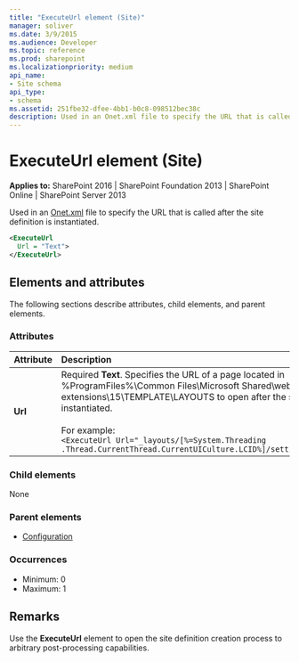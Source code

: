```yaml
---
title: "ExecuteUrl element (Site)"
manager: soliver
ms.date: 3/9/2015
ms.audience: Developer
ms.topic: reference
ms.prod: sharepoint
ms.localizationpriority: medium
api_name:
- Site schema
api_type:
- schema
ms.assetid: 251fbe32-dfee-4bb1-b0c8-098512bec38c
description: Used in an Onet.xml file to specify the URL that is called after the site definition is instantiated.
---
```


# ExecuteUrl element (Site)

**Applies to:** SharePoint 2016 | SharePoint Foundation 2013 | SharePoint Online | SharePoint Server 2013
  
Used in an [Onet.xml](https://msdn.microsoft.com/library/b99d6657-d9ae-4135-a43c-c58cdfcdc6c1%28Office.15%29.aspx) file to specify the URL that is called after the site definition is instantiated. 
  
```XML
<ExecuteUrl
  Url = "Text">
</ExecuteUrl>
```

## Elements and attributes

The following sections describe attributes, child elements, and parent elements.

### Attributes

|**Attribute**|**Description**|
|:-----|:-----|
|**Url** <br/> |Required **Text**. Specifies the URL of a page located in %ProgramFiles%\Common Files\Microsoft Shared\web server extensions\15\TEMPLATE\LAYOUTS to open after the site is instantiated. <br/><br/>For example: <br/>`<ExecuteUrl Url="_layouts/[%=System.Threading .Thread.CurrentThread.CurrentUICulture.LCID%]/settings.aspx"/>` <br/> |
   
### Child elements

None
   
### Parent elements

- [Configuration](configuration-element-site.md)
   
### Occurrences

- Minimum: 0
- Maximum: 1  
   
## Remarks

Use the **ExecuteUrl** element to open the site definition creation process to arbitrary post-processing capabilities. 
  

